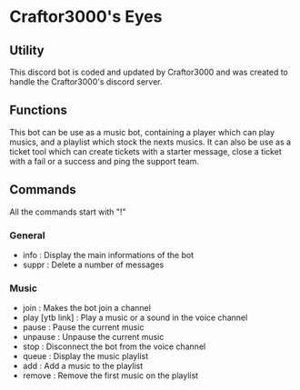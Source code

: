 # Craftor3000's Eyes

## Utility

This discord bot is coded and updated by Craftor3000 and was created to handle the Craftor3000's discord server.

## Functions

This bot can be use as a music bot, containing a player which can play musics, and a playlist which stock the nexts musics.
It can also be use as a ticket tool which can create tickets with a starter message, close a ticket with a fail or a success and ping the support team.

## Commands

All the commands start with "!"

### General

- info : Display the main informations of the bot
- suppr <number> : Delete a number of messages

### Music

- join : Makes the bot join a channel
- play [ytb link] : Play a music or a sound in the voice channel
- pause : Pause the current music
- unpause : Unpause the current music
- stop : Disconnect the bot from the voice channel
- queue : Display the music playlist
- add <ytb link> : Add a music to the playlist
- remove : Remove the first music on the playlist
